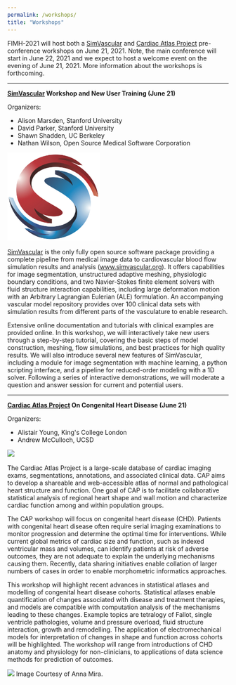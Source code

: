 ```yaml
---
permalink: /workshops/
title: "Workshops"
---
```


FIMH-2021 will host both a [SimVascular](http://www.simvascular.org) and [Cardiac Atlas Project](https://www.cardiacatlas.org) pre-conference workshops on June 21, 2021. Note, the main conference will start in June 22, 2021 and we expect to host a welcome event on the evening of June 21, 2021. More information about the workshops is forthcoming.

-----------------------------
**[SimVascular](http://www.simvascular.org) Workshop and New User Training (June 21)**

Organizers:       
* Alison Marsden, Stanford University
* David Parker, Stanford University
* Shawn Shadden, UC Berkeley
* Nathan Wilson, Open Source Medical Software Corporation

<img src="/assets/images/SimVascular.jpg" height="200px">

[SimVascular](http://www.simvascular.org) is the only fully open source software package providing a complete pipeline from medical image data to cardiovascular blood flow simulation results and analysis (www.simvascular.org).  It offers capabilities for image segmentation, unstructured adaptive meshing, physiologic boundary conditions, and two Navier-Stokes finite element solvers with fluid structure interaction capabilities, including large deformation motion with an Arbitrary Lagrangian Eulerian (ALE) formulation.  An accompanying vascular model repository provides over 100 clinical data sets with simulation results from different parts of the vasculature to enable research.  

Extensive online documentation and tutorials with clinical examples are provided online. 
In this workshop, we will interactively take new users through a step-by-step tutorial, covering the basic steps of model construction, meshing, flow simulations, and best practices for high quality results. We will also introduce several new features of SimVascular, including a module for image segmentation with machine learning, a python scripting interface, and a pipeline for reduced-order modeling with a 1D solver.  Following a series of interactive demonstrations, we will moderate a question and answer session for current and potential users.   


------------------------------
**[Cardiac Atlas Project](https://www.cardiacatlas.org) On Congenital Heart Disease (June 21)**

Organizers:       
* Alistair Young, King's College London
* Andrew McCulloch, UCSD

<img src="/assets/images/cap-logo-header.jpg" height="200px">

The Cardiac Atlas Project is a large-scale database of cardiac imaging exams, segmentations, annotations, and associated clinical data. CAP aims to develop a shareable and web-accessible atlas of normal and pathological heart structure and function. One goal of CAP is to facilitate collaborative statistical analysis of regional heart shape and wall motion and characterize cardiac function among and within population groups.

The CAP workshop will focus on congenital heart disease (CHD). Patients with congenital heart disease often require serial imaging examinations to monitor progression and determine the optimal time for interventions. While current global metrics of cardiac size and function, such as indexed ventricular mass and volumes, can identify patients at risk of adverse outcomes, they are not adequate to explain the underlying mechanisms causing them. Recently, data sharing initiatives enable collation of larger numbers of cases in order to enable morphometric informatics approaches. 

This workshop will highlight recent advances in statistical atlases and modelling of congenital heart disease cohorts. Statistical atlases enable quantification of changes associated with disease and treatment therapies, and models are compatible with computation analysis of the mechanisms leading to these changes. Example topics are tetralogy of Fallot, single ventricle pathologies, volume and pressure overload, fluid structure interaction, growth and remodelling. The application of electromechanical models for interpretation of changes in shape and function across cohorts will be highlighted. The workshop will range from introductions of CHD anatomy and physiology for non-clinicians, to applications of data science methods for prediction of outcomes.

<img src="/assets/images/CAP_Fig.jpg" height="400px">
Image Courtesy of Anna Mira.
